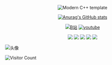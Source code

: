 <div id="title" align=center>

![Modern C++ template][github-sub-title:img]

[![Anurag's GitHub stats](https://github-readme-stats.vercel.app/api?username=滑稽怪&show_icons=true&theme=tokyonight)]([https://b23.tv/iEJTnPp](https://space.bilibili.com/32248707))

[![B站](https://img.shields.io/badge/b%E7%AB%99-%E6%BB%91%E7%A8%BD%E6%80%AAsama-blue)](https://space.bilibili.com/32248707)
[![youtube](https://img.shields.io/badge/Tiktok-%E7%A9%BA%E8%B0%83%E9%AD%94%E7%90%86%E6%B2%99-purple)](https://www.youtube.com/channel/UCey35Do4RGewqr-6EiaCJrg)

![](https://img.shields.io/badge/code-C#-blue)
![](https://img.shields.io/badge/Code-C-blue) 
![](https://img.shields.io/badge/讨厌-辣椒-yellow) 
![](https://img.shields.io/badge/性格-开朗-red) 
![](https://img.shields.io/badge/爱好-ACG-red)

</div>

![头像](image/头像.jpg)

![Visitor Count](https://profile-counter.glitch.me/Mq-b/count.svg)

[github-sub-title:img]: https://readme-typing-svg.herokuapp.com?font=Segoe+Script&center=true&lines=mq白.
